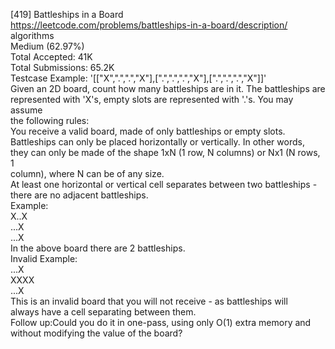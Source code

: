 [419] Battleships in a Board
<br>https://leetcode.com/problems/battleships-in-a-board/description/
<br>algorithms
<br>Medium (62.97%)
<br>Total Accepted:    41K
<br>Total Submissions: 65.2K
<br>Testcase Example:  '[["X",".",".","X"],[".",".",".","X"],[".",".",".","X"]]'
<br>Given an 2D board, count how many battleships are in it. The battleships are
<br>represented with 'X's, empty slots are represented with '.'s. You may assume
<br>the following rules:
<br>You receive a valid board, made of only battleships or empty slots.
<br>Battleships can only be placed horizontally or vertically. In other words,
<br>they can only be made of the shape 1xN (1 row, N columns) or Nx1 (N rows, 1
<br>column), where N can be of any size.
<br>At least one horizontal or vertical cell separates between two battleships -
<br>there are no adjacent battleships.
<br>Example:
<br>X..X
<br>...X
<br>...X
<br>In the above board there are 2 battleships.
<br>Invalid Example:
<br>...X
<br>XXXX
<br>...X
<br>This is an invalid board that you will not receive - as battleships will
<br>always have a cell separating between them.
<br>Follow up:Could you do it in one-pass, using only O(1) extra memory and
<br>without modifying the value of the board?
<br>